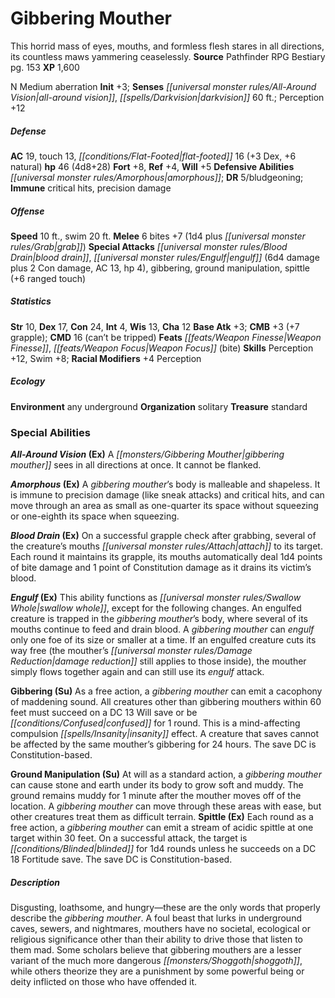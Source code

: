 ﻿---
cssclass: [monsters]
title1: Gibbering Mouther
desc_short: This horrid mass of eyes, mouths, and formless flesh stares in all directions,
  its countless maws yammering ceaselessly.
title2: Gibbering Mouther
CR: 5
sources:
- name: Pathfinder RPG Bestiary
  page: 153
  link: http://paizo.com/products/btpy8auu?Pathfinder-Roleplaying-Game-Bestiary
XP: 1600
alignment: N
size: Medium
type: aberration
initiative:
  bonus: 3
senses:
  all-around vision: true
  darkvision: 60
AC:
  AC: 19
  touch: 13
  flat_footed: 16
  components:
    dex: 3
    natural: 6
HP:
  HP: 46
  long: 4d8+28
saves:
  fort: 8
  ref: 4
  will: 5
defensive_abilities:
- amorphous
DR:
- amount: 5
  weakness: bludgeoning
immunities:
- critical hits
- precision damage
speeds:
  base: 10
  swim: 20
attacks:
  melee:
  - - text: 6 bites +7 (1d4 plus grab)
      entries:
      - - damage: 1d4
        - effect: grab
      count: 6
      attack: bites
      bonus:
      - 7
  special:
  - blood drain
  - engulf (6d4 damage plus 2 Con damage, AC 13, hp 4)
  - gibbering
  - ground manipulation
  - spittle (+6 ranged touch)
ability_scores:
  STR: 10
  DEX: 17
  CON: 24
  INT: 4
  WIS: 13
  CHA: 12
BAB: 3
CMB: 3
CMB_other: +7 grapple
CMD: 16
CMD_other: can't be tripped
feats:
- name: Weapon Finesse
- name: Weapon Focus (bite)
skills:
  Perception: 12
  Swim: 8
  _racial_mods:
    Perception:
      _: 4
ecology:
  environment: any underground
  organization: solitary
  treasure_type: standard
special_abilities:
  All-Around Vision (Ex): A gibbering mouther sees in all directions at once. It cannot
    be flanked.
  Amorphous (Ex): A gibbering mouther's body is malleable and shapeless. It is immune
    to precision damage (like sneak attacks) and critical hits, and can move through
    an area as small as one-quarter its space without squeezing or one-eighth its
    space when squeezing.
  Blood Drain (Ex): On a successful grapple check after grabbing, several of the creature's
    mouths attach to its target. Each round it maintains its grapple, its mouths automatically
    deal 1d4 points of bite damage and 1 point of Constitution damage as it drains
    its victim's blood.
  Engulf (Ex): This ability functions as swallow whole, except for the following changes.
    An engulfed creature is trapped in the gibbering mouther's body, where several
    of its mouths continue to feed and drain blood. A gibbering mouther can engulf
    only one foe of its size or smaller at a time. If an engulfed creature cuts its
    way free (the mouther's damage reduction still applies to those inside), the mouther
    simply flows together again and can still use its engulf attack.
  Gibbering (Su): As a free action, a gibbering mouther can emit a cacophony of maddening
    sound. All creatures other than gibbering mouthers within 60 feet must succeed
    on a DC 13 Will save or be confused for 1 round. This is a mind-affecting compulsion
    insanity effect. A creature that saves cannot be affected by the same mouther's
    gibbering for 24 hours. The save DC is Constitution-based.
  Ground Manipulation (Su): At will as a standard action, a gibbering mouther can
    cause stone and earth under its body to grow soft and muddy. The ground remains
    muddy for 1 minute after the mouther moves off of the location. A gibbering mouther
    can move through these areas with ease, but other creatures treat them as difficult
    terrain.
  Spittle (Ex): Each round as a free action, a gibbering mouther can emit a stream
    of acidic spittle at one target within 30 feet. On a successful attack, the target
    is blinded for 1d4 rounds unless he succeeds on a DC 18 Fortitude save. The save
    DC is Constitution-based.
desc_long: Disgusting, loathsome, and hungry-these are the only words that properly
  describe the gibbering mouther. A foul beast that lurks in underground caves, sewers,
  and nightmares, mouthers have no societal, ecological or religious significance
  other than their ability to drive those that listen to them mad. Some scholars believe
  that gibbering mouthers are a lesser variant of the much more dangerous shoggoth,
  while others theorize they are a punishment by some powerful being or deity inflicted
  on those who have offended it.

---

# Gibbering Mouther
This horrid mass of eyes, mouths, and formless flesh stares in all directions, its countless maws yammering ceaselessly.
**Source** Pathfinder RPG Bestiary pg. 153
**XP** 1,600

N Medium aberration
**Init** +3; **Senses** _[[universal monster rules/All-Around Vision|all-around vision]]_, _[[spells/Darkvision|darkvision]]_ 60 ft.; Perception +12

##### Defense

**AC** 19, touch 13, _[[conditions/Flat-Footed|flat-footed]]_ 16 (+3 Dex, +6 natural)
**hp** 46 (4d8+28)
**Fort** +8, **Ref** +4, **Will** +5
**Defensive Abilities** _[[universal monster rules/Amorphous|amorphous]]_; **DR** 5/bludgeoning; **Immune** critical hits, precision damage

##### Offense
**Speed** 10 ft., swim 20 ft.
**Melee** 6 bites +7 (1d4 plus _[[universal monster rules/Grab|grab]]_)
**Special Attacks** _[[universal monster rules/Blood Drain|blood drain]]_, _[[universal monster rules/Engulf|engulf]]_ (6d4 damage plus 2 Con damage, AC 13, hp 4), gibbering, ground manipulation, spittle (+6 ranged touch)

##### Statistics
**Str** 10, **Dex** 17, **Con** 24, **Int** 4, **Wis** 13, **Cha** 12
**Base Atk** +3; **CMB** +3 (+7 grapple); **CMD** 16 (can’t be tripped)
**Feats** _[[feats/Weapon Finesse|Weapon Finesse]]_, _[[feats/Weapon Focus|Weapon Focus]]_ (bite)
**Skills** Perception +12, Swim +8; **Racial Modifiers** +4 Perception

##### Ecology

**Environment** any underground
**Organization** solitary
**Treasure** standard

### Special Abilities

**_All-Around Vision_ (Ex)** A _[[monsters/Gibbering Mouther|gibbering mouther]]_ sees in all directions at once. It cannot be flanked.

**_Amorphous_ (Ex)** A _gibbering mouther_’s body is malleable and shapeless. It is immune to precision damage (like sneak attacks) and critical hits, and can move through an area as small as one-quarter its space without squeezing or one-eighth its space when squeezing.

**_Blood Drain_ (Ex)** On a successful grapple check after grabbing, several of the creature’s mouths _[[universal monster rules/Attach|attach]]_ to its target. Each round it maintains its grapple, its mouths automatically deal 1d4 points of bite damage and 1 point of Constitution damage as it drains its victim’s blood.

**_Engulf_ (Ex)** This ability functions as _[[universal monster rules/Swallow Whole|swallow whole]]_, except for the following changes. An engulfed creature is trapped in the _gibbering mouther_’s body, where several of its mouths continue to feed and drain blood. A _gibbering mouther_ can _engulf_ only one foe of its size or smaller at a time. If an engulfed creature cuts its way free (the mouther’s _[[universal monster rules/Damage Reduction|damage reduction]]_ still applies to those inside), the mouther simply flows together again and can still use its _engulf_ attack.

**Gibbering (Su)** As a free action, a _gibbering mouther_ can emit a cacophony of maddening sound. All creatures other than gibbering mouthers within 60 feet must succeed on a DC 13 Will save or be _[[conditions/Confused|confused]]_ for 1 round. This is a mind-affecting compulsion _[[spells/Insanity|insanity]]_ effect. A creature that saves cannot be affected by the same mouther’s gibbering for 24 hours. The save DC is Constitution-based.

**Ground Manipulation (Su)** At will as a standard action, a _gibbering mouther_ can cause stone and earth under its body to grow soft and muddy. The ground remains muddy for 1 minute after the mouther moves off of the location. A _gibbering mouther_ can move through these areas with ease, but other creatures treat them as difficult terrain.
**Spittle (Ex)** Each round as a free action, a _gibbering mouther_ can emit a stream of acidic spittle at one target within 30 feet. On a successful attack, the target is _[[conditions/Blinded|blinded]]_ for 1d4 rounds unless he succeeds on a DC 18 Fortitude save. The save DC is Constitution-based.

##### Description

Disgusting, loathsome, and hungry—these are the only words that properly describe the _gibbering mouther_. A foul beast that lurks in underground caves, sewers, and nightmares, mouthers have no societal, ecological or religious significance other than their ability to drive those that listen to them mad. Some scholars believe that gibbering mouthers are a lesser variant of the much more dangerous _[[monsters/Shoggoth|shoggoth]]_, while others theorize they are a punishment by some powerful being or deity inflicted on those who have offended it.